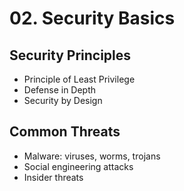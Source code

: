 # 02. Security Basics

## Security Principles
- Principle of Least Privilege
- Defense in Depth
- Security by Design

## Common Threats
- Malware: viruses, worms, trojans
- Social engineering attacks
- Insider threats
